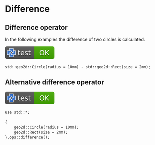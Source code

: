 # Difference

## Difference operator

In the following examples the difference of two circles is calculated.

[![test](.test/difference_operator.svg)](.test/difference_operator.log)

```µcad,difference_operator
std::geo2d::Circle(radius = 10mm) - std::geo2d::Rect(size = 2mm);
```

## Alternative difference operator

[![test](.test/difference_alt_operator.svg)](.test/difference_alt_operator.log)

```µcad,difference_alt_operator
use std::*;

{
    geo2d::Circle(radius = 10mm);
    geo2d::Rect(size = 2mm);
}.ops::difference();
```
